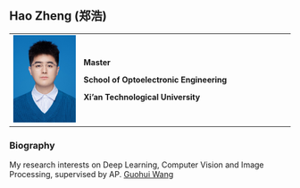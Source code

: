 ## Hao Zheng  (郑浩)

<table border="0">
  <tr>
    <td width="25%">
      <img src="images/lbqdhg.jpg" width="100%">   
    </td>
    <td width="75%">
      <p><b>Master </b></p>
      <p><b>School of Optoelectronic Engineering</b></p>
      <p><b>Xi’an Technological University</b></p>
  </tr>
</table>


### Biography

My research interests on Deep Learning, Computer Vision and Image Processing, supervised by AP. [Guohui Wang](https://booler.github.io/)



